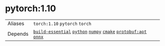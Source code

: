# pytorch:1.10

|            |            |
|------------|------------|
| Aliases | `torch:1.10` `pytorch` `torch` |
| Depends | [`build-essential`](/packages/build-essential) [`python`](/packages/python) [`numpy`](/packages/numpy) [`cmake`](/packages/cmake/cmake_pip) [`protobuf:apt`](/packages/protobuf/protobuf_apt) [`onnx`](/packages/onnx) |
